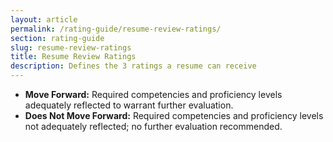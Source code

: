 ```yaml
---
layout: article
permalink: /rating-guide/resume-review-ratings/
section: rating-guide
slug: resume-review-ratings
title: Resume Review Ratings
description: Defines the 3 ratings a resume can receive
---
```


- **Move Forward:** Required competencies and proficiency levels adequately reflected to warrant further evaluation.
- **Does Not Move Forward:** Required competencies and proficiency levels not adequately reflected; no further evaluation recommended.
